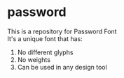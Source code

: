# password
This is a repository for Password Font<br/>
It's a unique font that has:
1. No different glyphs
2. No weights
3. Can be used in any design tool
